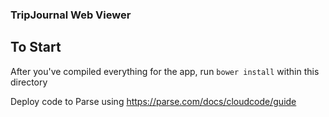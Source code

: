 ### TripJournal Web Viewer

## To Start
After you've compiled everything for the app, run `bower install` within this directory

Deploy code to Parse using https://parse.com/docs/cloudcode/guide

